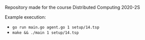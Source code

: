 Repository made for the course Distributed Computing 2020-2S

Example execution: 
- `go run main.go agent.go 1 setup/14.tsp`
- `make && ./main 1 setup/14.tsp` 